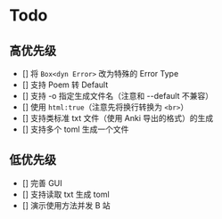 # Todo

## 高优先级

- [] 将 `Box<dyn Error>` 改为特殊的 Error Type
- [] 支持 Poem 转 Default
- [] 支持 -o 指定生成文件名（注意和 --default 不兼容）
- [] 使用 `html:true`（注意先将换行转换为 `<br>`）
- [] 支持类标准 txt 文件（使用 Anki 导出的格式）的生成
- [] 支持多个 toml 生成一个文件

## 低优先级

- [] 完善 GUI
- [] 支持读取 txt 生成 toml
- [] 演示使用方法并发 B 站
